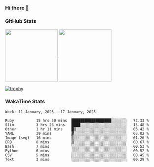 ### Hi there 👋

### GitHub Stats

<a href="https://github.com/anuraghazra/github-readme-stats">
  <img align="center" height="170px" src="https://github-readme-stats.vercel.app/api/top-langs/?username=tksfjt1024&layout=compact&count_private=true&show_icons=true&show_icons=true&theme=graywhite" />
</a>
<a href="https://github.com/anuraghazra/github-readme-stats">
  <img align="center" height="170px" src="https://github-readme-stats.vercel.app/api?username=tksfjt1024&count_private=true&show_icons=true&show_icons=true&theme=graywhite" />
</a>

[![trophy](https://github-profile-trophy.vercel.app/?username=tksfjt1024)](https://github.com/ryo-ma/github-profile-trophy)

### WakaTime Stats

<!--START_SECTION:waka-->
```text
Week: 11 January, 2025 - 17 January, 2025

Ruby          15 hrs 50 mins  ██████████████████░░░░░░░   72.33 % 
Slim          3 hrs 23 mins   ████░░░░░░░░░░░░░░░░░░░░░   15.48 % 
Other         1 hr 11 mins    █▒░░░░░░░░░░░░░░░░░░░░░░░   05.42 % 
YAML          39 mins         ▓░░░░░░░░░░░░░░░░░░░░░░░░   03.02 % 
Image (svg)   16 mins         ▒░░░░░░░░░░░░░░░░░░░░░░░░   01.26 % 
ERB           8 mins          ▒░░░░░░░░░░░░░░░░░░░░░░░░   00.67 % 
Bash          7 mins          ░░░░░░░░░░░░░░░░░░░░░░░░░   00.53 % 
Python        6 mins          ░░░░░░░░░░░░░░░░░░░░░░░░░   00.52 % 
CSV           5 mins          ░░░░░░░░░░░░░░░░░░░░░░░░░   00.45 % 
Text          3 mins          ░░░░░░░░░░░░░░░░░░░░░░░░░   00.29 % 
```
<!--END_SECTION:waka-->
